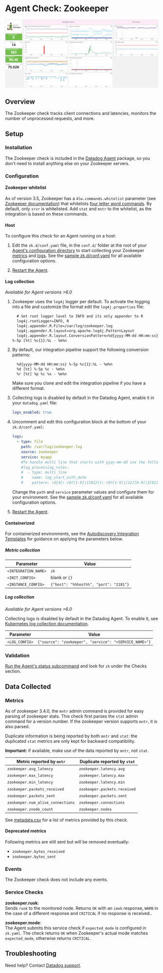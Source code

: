 # Agent Check: Zookeeper

![Zookeeper Dashboard][1]

## Overview

The Zookeeper check tracks client connections and latencies, monitors the number of unprocessed requests, and more.

## Setup

### Installation

The Zookeeper check is included in the [Datadog Agent][3] package, so you don't need to install anything else on your Zookeeper servers.

### Configuration

#### Zookeeper whitelist

As of version 3.5, Zookeeper has a `4lw.commands.whitelist` parameter (see [Zookeeper documentation][7]) that whitelists [four letter word commands][8]. By default, only `srvr` is whitelisted. Add `stat` and `mntr` to the whitelist, as the integration is based on these commands.

<!-- xxx tabs xxx -->
<!-- xxx tab "Host" xxx -->

#### Host

To configure this check for an Agent running on a host:

1. Edit the `zk.d/conf.yaml` file, in the `conf.d/` folder at the root of your [Agent's configuration directory][4] to start collecting your Zookeeper [metrics](#metric-collection) and [logs](#log-collection).
   See the [sample zk.d/conf.yaml][5] for all available configuration options.

2. [Restart the Agent][6].

#### Log collection

_Available for Agent versions >6.0_

1. Zookeeper uses the `log4j` logger per default. To activate the logging into a file and customize the format edit the `log4j.properties` file:

   ```text
     # Set root logger level to INFO and its only appender to R
     log4j.rootLogger=INFO, R
     log4j.appender.R.File=/var/log/zookeeper.log
     log4j.appender.R.layout=org.apache.log4j.PatternLayout
     log4j.appender.R.layout.ConversionPattern=%d{yyyy-MM-dd HH:mm:ss} %-5p [%t] %c{1}:%L - %m%n
   ```

2. By default, our integration pipeline support the following conversion patterns:

   ```text
     %d{yyyy-MM-dd HH:mm:ss} %-5p %c{1}:%L - %m%n
     %d [%t] %-5p %c - %m%n
     %r [%t] %p %c %x - %m%n
   ```

    Make sure you clone and edit the integration pipeline if you have a different format.

3. Collecting logs is disabled by default in the Datadog Agent, enable it in your `datadog.yaml` file:

   ```yaml
   logs_enabled: true
   ```

4. Uncomment and edit this configuration block at the bottom of your `zk.d/conf.yaml`:

   ```yaml
   logs:
     - type: file
       path: /var/log/zookeeper.log
       source: zookeeper
       service: myapp
       #To handle multi line that starts with yyyy-mm-dd use the following pattern
       #log_processing_rules:
       #  - type: multi_line
       #    name: log_start_with_date
       #    pattern: \d{4}\-(0?[1-9]|1[012])\-(0?[1-9]|[12][0-9]|3[01])
   ```

    Change the `path` and `service` parameter values and configure them for your environment. See the [sample zk.d/conf.yaml][5] for all available configuration options.

5. [Restart the Agent][6].

<!-- xxz tab xxx -->
<!-- xxx tab "Containerized" xxx -->

#### Containerized

For containerized environments, see the [Autodiscovery Integration Templates][2] for guidance on applying the parameters below.

##### Metric collection

| Parameter            | Value                                  |
| -------------------- | -------------------------------------- |
| `<INTEGRATION_NAME>` | `zk`                                   |
| `<INIT_CONFIG>`      | blank or `{}`                          |
| `<INSTANCE_CONFIG>`  | `{"host": "%%host%%", "port": "2181"}` |

##### Log collection

_Available for Agent versions >6.0_

Collecting logs is disabled by default in the Datadog Agent. To enable it, see [Kubernetes log collection documentation][12].

| Parameter      | Value                                           |
| -------------- | ----------------------------------------------- |
| `<LOG_CONFIG>` | `{"source": "zookeeper", "service": "<SERVICE_NAME>"}` |

<!-- xxz tab xxx -->
<!-- xxz tabs xxx -->

### Validation

[Run the Agent's status subcommand][9] and look for `zk` under the Checks section.

## Data Collected

### Metrics

As of zookeeper 3.4.0, the `mntr` admin command is provided for easy parsing of zookeeper stats. This check first parses the `stat` admin command for a version number. If the zookeeper version supports `mntr`, it is also parsed.

Duplicate information is being reported by both `mntr` and `stat`: the duplicated
`stat` metrics are only kept for backward compatibility.

**Important:** if available, make use of the data reported by `mntr`, not `stat`.

| Metric reported by `mntr`         | Duplicate reported by `stat` |
| --------------------------------- | ---------------------------- |
| `zookeeper.avg_latency`           | `zookeeper.latency.avg`      |
| `zookeeper.max_latency`           | `zookeeper.latency.max`      |
| `zookeeper.min_latency`           | `zookeeper.latency.min`      |
| `zookeeper.packets_received`      | `zookeeper.packets.received` |
| `zookeeper.packets_sent`          | `zookeeper.packets.sent`     |
| `zookeeper.num_alive_connections` | `zookeeper.connections`      |
| `zookeeper.znode_count`           | `zookeeper.nodes`            |

See [metadata.csv][10] for a list of metrics provided by this check.

#### Deprecated metrics

Following metrics are still sent but will be removed eventually:

- `zookeeper.bytes_received`
- `zookeeper.bytes_sent`

### Events

The Zookeeper check does not include any events.

### Service Checks

**zookeeper.ruok**:<br>
Sends `ruok` to the monitored node. Returns `OK` with an `imok` response, `WARN` in the case of a different response and `CRITICAL` if no response is received..

**zookeeper.mode**:<br>
The Agent submits this service check if `expected_mode` is configured in `zk.yaml`. The check returns `OK` when Zookeeper's actual mode matches `expected_mode`, otherwise returns `CRITICAL`.

## Troubleshooting

Need help? Contact [Datadog support][11].

[1]: https://raw.githubusercontent.com/DataDog/integrations-core/master/zk/images/zk_dashboard.png
[2]: https://docs.datadoghq.com/agent/kubernetes/integrations/
[3]: https://app.datadoghq.com/account/settings#agent
[4]: https://docs.datadoghq.com/agent/guide/agent-configuration-files/#agent-configuration-directory
[5]: https://github.com/DataDog/integrations-core/blob/master/zk/datadog_checks/zk/data/conf.yaml.example
[6]: https://docs.datadoghq.com/agent/guide/agent-commands/#start-stop-and-restart-the-agent
[7]: https://zookeeper.apache.org/doc/r3.5.4-beta/zookeeperAdmin.html#sc_clusterOptions
[8]: https://zookeeper.apache.org/doc/r3.5.4-beta/zookeeperAdmin.html#sc_4lw
[9]: https://docs.datadoghq.com/agent/guide/agent-commands/#agent-status-and-information
[10]: https://github.com/DataDog/integrations-core/blob/master/zk/metadata.csv
[11]: https://docs.datadoghq.com/help/
[12]: https://docs.datadoghq.com/agent/kubernetes/log/

